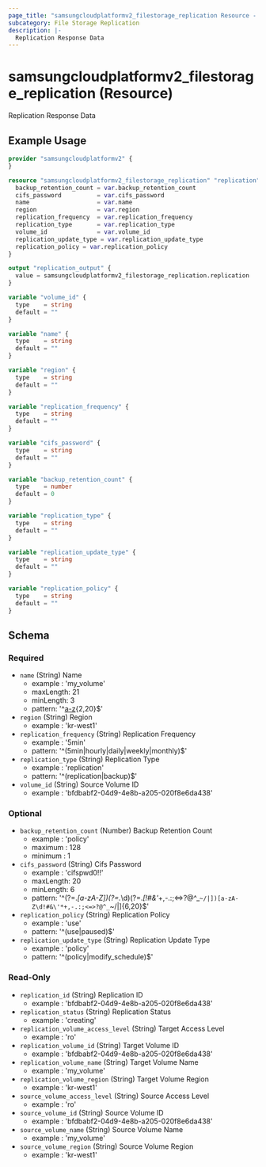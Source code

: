 ```yaml
---
page_title: "samsungcloudplatformv2_filestorage_replication Resource - samsungcloudplatformv2"
subcategory: File Storage Replication
description: |-
  Replication Response Data
---
```


# samsungcloudplatformv2_filestorage_replication (Resource)

Replication Response Data

## Example Usage

```terraform
provider "samsungcloudplatformv2" {
}

resource "samsungcloudplatformv2_filestorage_replication" "replication" {
  backup_retention_count = var.backup_retention_count
  cifs_password          = var.cifs_password
  name                   = var.name
  region                 = var.region
  replication_frequency  = var.replication_frequency
  replication_type       = var.replication_type
  volume_id              = var.volume_id
  replication_update_type = var.replication_update_type
  replication_policy = var.replication_policy
}

output "replication_output" {
  value = samsungcloudplatformv2_filestorage_replication.replication
}

variable "volume_id" {
  type    = string
  default = ""
}

variable "name" {
  type    = string
  default = ""
}

variable "region" {
  type    = string
  default = ""
}

variable "replication_frequency" {
  type    = string
  default = ""
}

variable "cifs_password" {
  type    = string
  default = ""
}

variable "backup_retention_count" {
  type    = number
  default = 0
}

variable "replication_type" {
  type    = string
  default = ""
}

variable "replication_update_type" {
  type    = string
  default = ""
}

variable "replication_policy" {
  type    = string
  default = ""
}
```

<!-- schema generated by tfplugindocs -->
## Schema

### Required

- `name` (String) Name 
  - example : 'my_volume' 
  - maxLength: 21  
  - minLength: 3  
  - pattern: '^[a-z]([a-z0-9_]){2,20}$'
- `region` (String) Region 
  - example : 'kr-west1'
- `replication_frequency` (String) Replication Frequency 
  - example : '5min' 
  - pattern: '^(5min|hourly|daily|weekly|monthly)$'
- `replication_type` (String) Replication Type 
  - example : 'replication' 
  - pattern: '^(replication|backup)$'
- `volume_id` (String) Source Volume ID 
  - example : 'bfdbabf2-04d9-4e8b-a205-020f8e6da438'

### Optional

- `backup_retention_count` (Number) Backup Retention Count 
  - example : 'policy' 
  - maximum : 128 
  - minimum : 1
- `cifs_password` (String) Cifs Password 
  - example : 'cifspwd0!!' 
  - maxLength: 20  
  - minLength: 6  
  - pattern: '^(?=.*[a-zA-Z])(?=.*\d)(?=.*[!#&\'*+,-.:;<=>?@^_`~/|])[a-zA-Z\d!#&\'*+,-.:;<=>?@^_`~/|]{6,20}$'
- `replication_policy` (String) Replication Policy 
  - example : 'use' 
  - pattern: '^(use|paused)$'
- `replication_update_type` (String) Replication Update Type 
  - example : 'policy' 
  - pattern: '^(policy|modify_schedule)$'

### Read-Only

- `replication_id` (String) Replication ID 
  - example : 'bfdbabf2-04d9-4e8b-a205-020f8e6da438'
- `replication_status` (String) Replication Status 
  - example : 'creating'
- `replication_volume_access_level` (String) Target Access Level 
  - example : 'ro'
- `replication_volume_id` (String) Target Volume ID 
  - example : 'bfdbabf2-04d9-4e8b-a205-020f8e6da438'
- `replication_volume_name` (String) Target Volume Name 
  - example : 'my_volume'
- `replication_volume_region` (String) Target Volume Region 
  - example : 'kr-west1'
- `source_volume_access_level` (String) Source Access Level 
  - example : 'ro'
- `source_volume_id` (String) Source Volume ID 
  - example : 'bfdbabf2-04d9-4e8b-a205-020f8e6da438'
- `source_volume_name` (String) Source Volume Name 
  - example : 'my_volume'
- `source_volume_region` (String) Source Volume Region 
  - example : 'kr-west1'